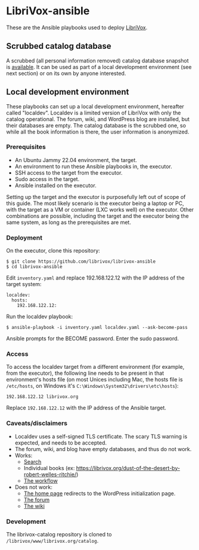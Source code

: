 # LibriVox-ansible

These are the Ansible playbooks used to deploy
[LibriVox](https://librivox.org/).

## Scrubbed catalog database

A scrubbed (all personal information removed) catalog database snapshot is
[available](roles/db_import/files/librivox_catalog_scrubbed.sql.bz2). It can
be used as part of a local development environment (see next section) or on its
own by anyone interested.

## Local development environment

These playbooks can set up a local development environment, hereafter called
"localdev". Localdev is a limited version of LibriVox with only the catalog
operational. The forum, wiki, and WordPress blog are installed, but their
databases are empty. The catalog database is the scrubbed one, so while all the
book information is there, the user information is anonymized.

### Prerequisites

* An Ubuntu Jammy 22.04 environment, the target.
* An environment to run these Ansible playbooks in, the executor.
* SSH access to the target from the executor.
* Sudo access in the target.
* Ansible installed on the executor.

Setting up the target and the executor is purposefully left out of scope of
this guide. The most likely scenario is the executor being a laptop or PC, with
the target as a VM or container (LXC works well) on the executor. Other
combinations are possible, including the target and the executor being the same
system, as long as the prerequisites are met.

### Deployment

On the executor, clone this repository:

```
$ git clone https://github.com/librivox/librivox-ansible
$ cd librivox-ansible
```

Edit `inventory.yaml` and replace 192.168.122.12 with the IP address of the target system:

```
localdev:
  hosts:
    192.168.122.12:
```

Run the localdev playbook:

```
$ ansible-playbook -i inventory.yaml localdev.yaml --ask-become-pass
```

Ansible prompts for the BECOME password. Enter the sudo password.

### Access

To access the localdev target from a different environment (for example, from
the executor), the following line needs to be present in that environment's
hosts file (on most Unices including Mac, the hosts file is `/etc/hosts`, on
Windows it's `C:\Windows\System32\drivers\etc\hosts`):

```
192.168.122.12 librivox.org
```

Replace `192.168.122.12` with the IP address of the Ansible target.

### Caveats/disclaimers

* Localdev uses a self-signed TLS certificate. The scary TLS warning is
  expected, and needs to be accepted.
* The forum, wiki, and blog have empty databases, and thus do not work.
* Works:
    * [Search](https://librivox.org/search)
    * Individual books (ex:
      https://librivox.org/dust-of-the-desert-by-robert-welles-ritchie/)
    * [The workflow](https://librivox.org/workflow)
* Does not work:
    * [The home page](https://librivox.org) redirects to the WordPress
      initialization page.
    * [The forum](https://forum.librivox.org/)
    * [The wiki](https://wiki.librivox.org/)

### Development

The librivox-catalog repository is cloned to
`/librivox/www/librivox.org/catalog`.
